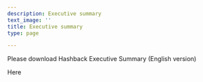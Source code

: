 ```yaml
---
description: Executive summary
text_image: ''
title: Executive summary
type: page

---
```

Please download Hashback Executive Summary
(English version)

Here
